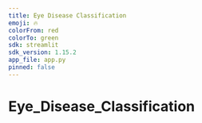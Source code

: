 ```yaml
---
title: Eye Disease Classification
emoji: 🔥
colorFrom: red
colorTo: green
sdk: streamlit
sdk_version: 1.15.2
app_file: app.py
pinned: false
---
```

# Eye_Disease_Classification
